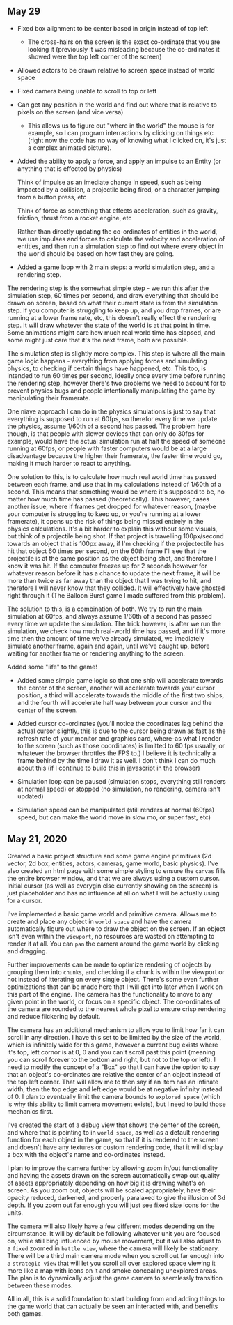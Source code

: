 ## May 29

- Fixed box alignment to be center based in origin instead of top left
    - The cross-hairs on the screen is the exact co-ordinate that you are looking it (previously it was misleading because the co-ordinates it showed were the top left corner of the screen)
- Allowed actors to be drawn relative to screen space instead of world space
- Fixed camera being unable to scroll to top or left
- Can get any position in the world and find out where that is relative to pixels on the screen (and vice versa)
    - This allows us to figure out "where in the world" the mouse is for example, so I can program interractions by clicking on things etc (right now the code has no way of knowing what I clicked on, it's just a complex animated picture).

- Added the ability to apply a force, and apply an impulse to an Entity (or anything that is effected by physics)

    Think of impulse as an imediate change in speed, such as being impacted by a collision, a projectile being fired, or a character jumping from a button press, etc

    Think of force as something that effects acceleration, such as gravity, friction, thrust from a rocket engine, etc

    Rather than directly updating the co-ordinates of entities in the world, we use impulses and forces to calculate the velocity and acceleration of entities, and then run a simulation step to find out where every object in the world should be based on how fast they are going.

- Added a game loop with 2 main steps: a world simulation step, and a rendering step.

The rendering step is the somewhat simple step - we run this after the simulation step, 60 times per second, and draw everything that should be drawn on screen, based on what their current state is from the simulation step. If you computer is struggling to keep up, and you drop frames, or are running at a lower frame rate, etc, this doesn't really effect the rendering step. It will draw whatever the state of the world is at that point in time. Some animations might care how much real world time has elapsed, and some might just care that it's the next frame, both are possible.

The simulation step is slightly more complex. This step is where all the main game logic happens - everything from applying forces and simulating physics, to checking if certain things have happened, etc. This too, is intended to run 60 times per second, ideally once every time before running the rendering step, however there's two problems we need to account for to prevent physics bugs and people intentionally manipulating the game by manipulating their framerate.

One niave approach I can do in the physics simulations is just to say that everything is supposed to run at 60fps, so therefor every time we update the physics, assume 1/60th of a second has passed. The problem here though, is that people with slower devices that can only do 30fps for example, would have the actual simulation run at half the speed of someone running at 60fps, or people with faster computers would be at a large disadvantage because the higher their framerate, the faster time would go, making it much harder to react to anything.

One solution to this, is to calculate how much real world time has passed between each frame, and use that in my calculations instead of 1/60th of a second. This means that something would be where it's supposed to be, no matter how much time has passed (theoretically). This however, cases another issue, where if frames get dropped for whatever reason, (maybe your computer is struggling to keep up, or you're running at a lower framerate), it opens up the risk of things being missed entirely in the physics calculations. It's a bit harder to explain this without some visuals, but think of a projectile being shot. If that project is travelling 100px/second towards an object that is 100px away, if I'm checking if the projectectile has hit that object 60 times per second, on the 60th frame I'll see that the projectile is at the same position as the object being shot, and therofore I know it was hit. If the computer freezes up for 2 seconds however for whatever reason before it has a chance to update the next frame, it will be more than twice as far away than the object that I was trying to hit, and therefore I will never know that they collided. It will effectively have ghosted right through it (The Balloon Burst game I made suffered from this problem).

The solution to this, is a combination of both. We try to run the main simulation at 60fps, and always assume 1/60th of a second has passed every time we update the simulation. The trick however, is after we run the simulation, we check how much real-world time has passed, and if it's more time then the amount of time we've already simulated, we imediately simulate another frame, again and again, until we've caught up, before waiting for another frame or rendering anything to the screen.

Added some "life" to the game!
- Added some simple game logic so that one ship will accelerate towards the center of the screen, another will accelerate towards your cursor position, a third will accelerate towards the middle of the first two ships, and the fourth will accelerate half way between your cursor and the center of the screen.

- Added cursor co-ordinates (you'll notice the coordinates lag behind the actual cursor slightly, this is due to the cursor being drawn as fast as the refresh rate of your monitor and graphics card, where-as what I render to the screen (such as those coordinates) is limitted to 60 fps usually, or whatever the browser throttles the FPS to.) I believe it is technically a frame behind by the time I draw it as well. I don't think I can do much about this (if I continue to build this in javascript in the browser)

- Simulation loop can be paused (simulation stops, everything still renders at normal speed) or stopped (no simulation, no rendering, camera isn't updated)
- Simulation speed can be manipulated (still renders at normal (60fps) speed, but can make the world move in slow mo, or super fast, etc)


## May 21, 2020

Created a basic project structure and some game engine primitives (2d vector, 2d box, entities, actors, cameras, game world, basic physics). I've also created an html page with some simple styling to ensure the `canvas` fills the entire browser window, and that we are always using a custom cursor. Initial cursor (as well as everygin else currently showing on the screen) is just placeholder and has no influence at all on what I will be actually using for a cursor.

I've implemented a basic game world and primitive camera. Allows me to create and place any object in `world space` and have the camera automatically figure out where to draw the object on the screen. If an object isn't even within the `viewport`, no resources are wasted on attempting to render it at all. You can `pan` the camera around the game world by clicking and dragging.

Further improvements can be made to optimize rendering of objects by grouping them into `chunks`, and checking if a chunk is within the viewport or not instead of itterating on every single object. There's some even further optimizations that can be made here that I will get into later when I work on this part of the engine. The camera has the functionality to move to any given point in the world, or focus on a specific object. The co-ordinates of the camera are rounded to the nearest whole pixel to ensure crisp rendering and reduce flickering by default.

The camera has an additional mechanism to allow you to limit how far it can scroll in any direction. I have this set to be limitted by the size of the world, which is infinitely wide for this game, however a current bug exists where it's top, left cornor is at 0, 0 and you can't scroll past this point (meaning you can scroll forever to the bottom and right, but not to the top or left). I need to modify the concept of a "Box" so that I can have the option to say that an object's co-ordinates are relative the center of an object instead of the top left corner. That will allow me to then say if an item has an infinate width, then the top edge and left edge would be at negative infinity instead of 0. I plan to eventually limit the camera bounds to `explored space` (which is why this ability to limit camera movement exists), but I need to build those mechanics first.

I've created the start of a debug view that shows the center of the screen, and where that is pointing to in `world space`, as well as a default rendering function for each object in the game, so that if it is rendered to the screen and doesn't have any textures or custom rendering code, that it will display a box with the object's name and co-ordinates instead.

I plan to improve the camera further by allowing zoom in/out functionality and having the assets drawn on the screen automatically swap out quality of assets appropriately depending on how big it is drawing what's on screen. As you zoom out, objects will be scaled appropriately, have their opacity reduced, darkened, and properly paralaxed to give the illusion of 3d depth. If you zoom out far enough you will just see fixed size icons for the units.

The camera will also likely have a few different modes depending on the circumstance. It will by default be following whatever unit you are focused on, while still bing influenced by mouse movement, but it will also adjust to a `fixed` zoomed in `battle view`, where the camera will likely be stationary. There will be a third main camera mode when you scroll out far enough into a `strategic view` that will let you scroll all over explored space viewing it more like a map with icons on it and smoke concealing unexplored areas. The plan is to dynamically adjust the game camera to seemlessly transition between these modes.

All in all, this is a solid foundation to start building from and adding things to the game world that can actually be seen an interacted with, and benefits both games.